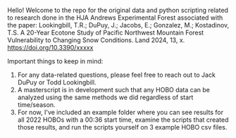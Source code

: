 Hello! Welcome to the repo for the original data and python scripting related to research done in the HJA Andrews Experimental Forest associated with the paper: 
Lookingbill, T.R.; DuPuy, J.; Jacobs, E.; Gonzalez, M.; Kostadinov, T.S. A 20-Year Ecotone Study of Pacific Northwest Mountain Forest Vulnerability to Changing Snow Conditions. 
Land 2024, 13, x. https://doi.org/10.3390/xxxxx


Important things to keep in mind:
1) For any data-related questions, please feel free to reach out to Jack DuPuy or Todd Lookingbill.
2) A masterscript is in development such that any HOBO data can be analyzed using the same methods we did regardless of start time/season.
3) For now, I've included an example folder where you can see results for all 2022 HOBOs with a 00:36 start time, examine the scripts that created those results, and run the scripts yourself on 3 example HOBO csv files.
